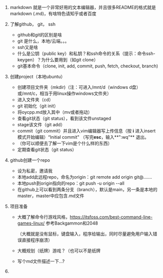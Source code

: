 1. markdown 就是一个非常好用的文本编辑器，并且很多README的格式就是markdown (.md)，有啥特色请知乎或者百度

2. 了解github， git， ssh

   - github和git的区别是啥
   - git 是什么，本地/云端。。。
   - ssh又是啥 
   - 什么是公钥（public key）和私钥？和ssh命令的关系（提示：命令ssh-keygen）？为什么要用到（如git clone）
   - git基本命令（clone, init, add, commit, push, fetch, checkout, branch) 

3. 创建project（本地ubuntu）

   - 创建项目文件夹（mkdir)（注：可进入/mnt/d（windows d盘）或/mnt/c，相当于用linux操作windows文件夹）
   - 进入文件夹（cd）
   - git 初始化（git init）
   - 将oycpp.md放入其中（mv或者拖动）
   - 查看git状态（git status），看到该文件unstaged
   - stage该文件（git add）
   - commit（git commit）并且进入vim编辑器写上传信息（按 **i** 进入insert模式开始编辑）“Initial commit" （写完**esc**，输入**":wq"** 退出。
   - （你可以顺便去了解一下vim是个什么样的东西）
   - 定期查看git状态（git status）

4. github创建一个repo

   - 设为私密，邀请我
   - 本地add此远程repo，命名为origin：git remote add origin git@.......
   - 本地push到origin指向的repo：git push -u origin --all
   - 在github上可以看到两条分支（branch），默认是main，另一条是本地的master，master中应包含.md文件

5. 项目准备

   - 大概了解命令行游戏风格，https://itsfoss.com/best-command-line-games-linux/ 参考Backgammon和2048

     （大概就是没有鼠标，键盘输入，程序给输出，同时尽量避免用户输入错误直接程序崩溃）

   - 大概规划（纸牌）游戏？（也可以不是纸牌

   - 写个md文件描述一下...?

6. 